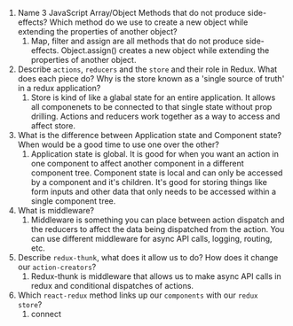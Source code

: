 1.  Name 3 JavaScript Array/Object Methods that do not produce side-effects? Which method do we use to create a new object while extending the properties of another object?
    1.  Map, filter and assign are all methods that do not produce side-effects. Object.assign() creates a new object while extending the properties of another object.
2.  Describe `actions`, `reducers` and the `store` and their role in Redux. What does each piece do? Why is the store known as a 'single source of truth' in a redux application?
    1.  Store is kind of like a glabal state for an entire application. It allows all componenets to be connected to that single state without prop drilling. Actions and reducers work together as a way to access and affect store.
3.  What is the difference between Application state and Component state? When would be a good time to use one over the other?
    1.  Application state is global. It is good for when you want an action in one component to affect another component in a different component tree. Component state is local and can only be accessed by a component and it's children. It's good for storing things like form inputs and other data that only needs to be accessed within a single component tree.
4.  What is middleware?
    1.  Middleware is something you can place between action dispatch and the reducers to affect the data being dispatched from the action. You can use different middleware for async API calls, logging, routing, etc.
5.  Describe `redux-thunk`, what does it allow us to do? How does it change our `action-creators`?
    1.  Redux-thunk is middleware that allows us to make async API calls in redux and conditional dispatches of actions.
6.  Which `react-redux` method links up our `components` with our `redux store`?
    1.  connect
